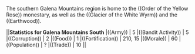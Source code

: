 The southern Galena Mountains region is home to the ((Order of the Yellow Rose)) monestary, as well as the ((Glacier of the White Wyrm)) and the ((Earthwood)).

||__Statistics for Galena Mountains South__
|((Army)) | 5
|((Bandit Activity)) | 5
|((Corruption)) | 2
|((Food)) | 1
|((Fortification)) | 210, 15
|((Morale)) | 60
|((Population)) | ?
|((Trade)) | 10
||

